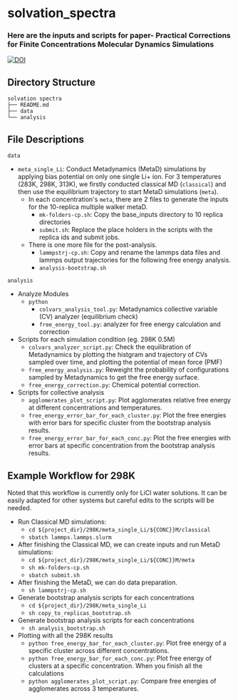 # solvation_spectra

### Here are the inputs and scripts for paper- Practical Corrections for Finite Concentrations Molecular Dynamics Simulations
[![DOI](https://zenodo.org/badge/DOI/10.5281/zenodo.15369568.svg)](https://doi.org/10.5281/zenodo.15369568)
## Directory Structure
```
solvation spectra
├── README.md
├── data
└── analysis
```
## File Descriptions
```data```
- ```meta_single_Li```: Conduct Metadynamics (MetaD) simulations by applying bias potential on only one single Li+ ion.
For 3 temperatures (283K, 298K, 313K), we firstly conducted classical MD (```classical```) and then use the equilibrium trajectory to start MetaD simulations (```meta```).
  - In each concentration's ```meta```, there are 2 files to generate the inputs for the 10-replica multiple walker metaD. 
    - ```mk-folders-cp.sh```: Copy the base_inputs directory to 10 replica directories
    - ```submit.sh```: Replace the place holders in the scripts with the replica ids and submit jobs.
  - There is one more file for the post-analysis.
    - ```lammpstrj-cp.sh```: Copy and rename the lammps data files and lammps output trajectories for the following free energy analysis.
    - ```analysis-bootstrap.sh```

```analysis```
- Analyze Modules
  - ```python```
    - ```colvars_analysis_tool.py```: Metadynamics collective variable (CV) analyzer (equilibrium check)
    - ```free_energy_tool.py```: analyzer for free energy calculation and correction
- Scripts for each simulation condition (eg. 298K 0.5M)
  - ```colvars_analyzer_script.py```: Check the equilibration of Metadynamics by plotting the histgram and trajectory of CVs sampled over time, and plotting the potential of mean force (PMF)
  - ```free_energy_analysis.py```: Reweight the probability of configurations sampled by Metadynamics to get the free energy surface.
  - ```free_energy_correction.py```: Chemical potential correction.
- Scripts for collective analysis 
  - ```agglomerates_plot_script.py```: Plot agglomerates relative free energy at different concentrations and temperatures.
  - ```free_energy_error_bar_for_each_cluster.py```: Plot the free energies with error bars for specific cluster from the bootstrap analysis results.
  - ```free_energy_error_bar_for_each_conc.py```: Plot the free energies with error bars at specific concentration from the bootstrap analysis results.

## Example Workflow for 298K 
Noted that this workflow is currently only for LiCl water solutions. It can be easily adapted for other systems but careful edits to the scripts will be needed.
- Run Classical MD simulations:
  - ```cd ${project_dir}/298K/meta_single_Li/${CONC}}M/classical```
  - ```sbatch lammps.lammps.slurm```
- After finishing the Classical MD, we can create inputs and run MetaD simulations:
  - ```cd ${project_dir}/298K/meta_single_Li/${CONC}}M/meta```
  - ```sh mk-folders-cp.sh```
  - ```sbatch submit.sh```
- After finishing the MetaD, we can do data preparation.
  - ```sh lammpstrj-cp.sh```
- Generate bootstrap analysis scripts for each concentrations
  - ```cd ${project_dir}/298K/meta_single_Li```
  - ```sh copy_to_replicas_bootstrap.sh```
- Generate bootstrap analysis scripts for each concentrations
  - ```sh analysis_bootstrap.sh```
- Plotting with all the 298K results
  - ```python free_energy_bar_for_each_cluster.py```: Plot free energy of a specific cluster across different concentrations.
  - ```python free_energy_bar_for_each_conc.py```: Plot free energy of clusters at a specific concentration.
When you finish all the calculations
  - ```python agglomerates_plot_script.py```: Compare free energies of agglomerates across 3 temperatures.

